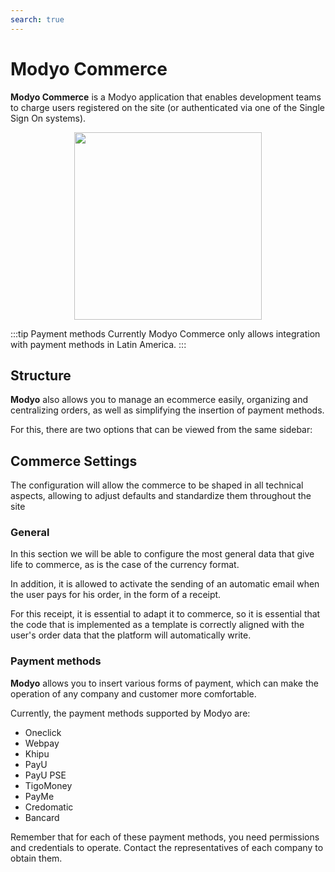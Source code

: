 ```yaml
---
search: true
---
```


# Modyo Commerce
**Modyo Commerce** is a Modyo application that enables development teams to charge users registered on the site (or authenticated via one of the Single Sign On systems).

<img src="/assets/img/commerce/header.jpg" style="margin: auto; width: 300px; display: block;" />

:::tip Payment methods Currently Modyo Commerce only allows integration with payment methods in Latin America. :::

## Structure

**Modyo** also allows you to manage an ecommerce easily, organizing and centralizing orders, as well as simplifying the insertion of payment methods.

For this, there are two options that can be viewed from the same sidebar:

## Commerce Settings

The configuration will allow the commerce to be shaped in all technical aspects, allowing to adjust defaults and standardize them throughout the site

### General

In this section we will be able to configure the most general data that give life to commerce, as is the case of the currency format.

In addition, it is allowed to activate the sending of an automatic email when the user pays for his order, in the form of a receipt.

For this receipt, it is essential to adapt it to commerce, so it is essential that the code that is implemented as a template is correctly aligned with the user's order data that the platform will automatically write.

### Payment methods

**Modyo** allows you to insert various forms of payment, which can make the operation of any company and customer more comfortable.

Currently, the payment methods supported by Modyo are:

- Oneclick
- Webpay
- Khipu
- PayU
- PayU PSE
- TigoMoney
- PayMe
- Credomatic
- Bancard

Remember that for each of these payment methods, you need permissions and credentials to operate. Contact the representatives of each company to obtain them.
